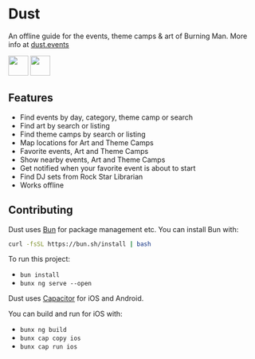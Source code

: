 # Dust

An offline guide for the events, theme camps & art of Burning Man. More info at [dust.events](https://dust.events)

<a href="https://apps.apple.com/us/app/dust-a-guide-for-burners/id6456943178?itsct=apps_box_badge&itscg=30200"><img src="https://dust.events/img/app-store.svg" style="height: 40px" /></a>
<a href="https://play.google.com/store/apps/details?id=nexus.concepts.dust"><img src="https://dust.events/img/google-play.svg" style="height: 40px" /></a>

## Features
- Find events by day, category, theme camp or search
- Find art by search or listing
- Find theme camps by search or listing
- Map locations for Art and Theme Camps
- Favorite events, Art and Theme Camps
- Show nearby events, Art and Theme Camps
- Get notified when your favorite event is about to start
- Find DJ sets from Rock Star Librarian
- Works offline

## Contributing

Dust uses [Bun](https://bun.sh/) for package management etc. You can install Bun with:
```bash
curl -fsSL https://bun.sh/install | bash
```

To run this project:
- `bun install`
- `bunx ng serve --open`

Dust uses [Capacitor](https://capacitorjs.com) for iOS and Android.

You can build and run for iOS with:
- `bunx ng build`
- `bunx cap copy ios`
- `bunx cap run ios`